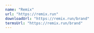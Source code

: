 ```yaml
---
name: "Remix"
url: "https://remix.run"
downloadUrl: "https://remix.run/brand"
termsUrl: "https://remix.run/brand"
---
```

